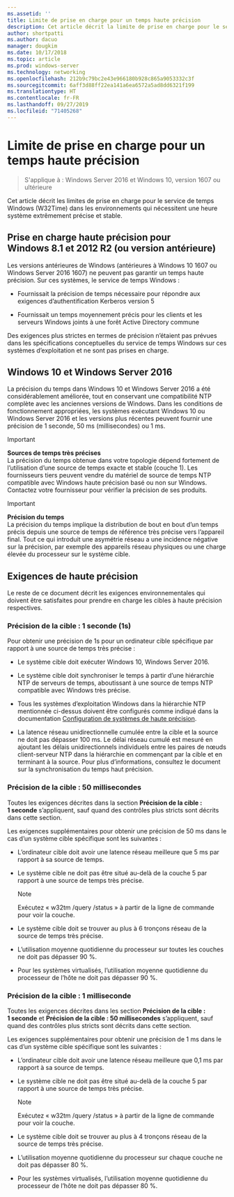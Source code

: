 ```yaml
---
ms.assetid: ''
title: Limite de prise en charge pour un temps haute précision
description: Cet article décrit la limite de prise en charge pour le service de temps Windows (W32Time) dans les environnements qui nécessitent une heure système extrêmement précise et stable.
author: shortpatti
ms.author: dacuo
manager: dougkim
ms.date: 10/17/2018
ms.topic: article
ms.prod: windows-server
ms.technology: networking
ms.openlocfilehash: 212b9c79bc2e43e966180b928c865a9053332c3f
ms.sourcegitcommit: 6aff3d88ff22ea141a6ea6572a5ad8dd6321f199
ms.translationtype: HT
ms.contentlocale: fr-FR
ms.lasthandoff: 09/27/2019
ms.locfileid: "71405268"
---
```

# <a name="support-boundary-for-high-accuracy-time"></a>Limite de prise en charge pour un temps haute précision

>S'applique à : Windows Server 2016 et Windows 10, version 1607 ou ultérieure

Cet article décrit les limites de prise en charge pour le service de temps Windows (W32Time) dans les environnements qui nécessitent une heure système extrêmement précise et stable.

## <a name="high-accuracy-support-for-windows-81-and-2012-r2-or-prior"></a>Prise en charge haute précision pour Windows 8.1 et 2012 R2 (ou version antérieure)

Les versions antérieures de Windows (antérieures à Windows 10 1607 ou Windows Server 2016 1607) ne peuvent pas garantir un temps haute précision. Sur ces systèmes, le service de temps Windows :

-   Fournissait la précision de temps nécessaire pour répondre aux exigences d’authentification Kerberos version 5

-   Fournissait un temps moyennement précis pour les clients et les serveurs Windows joints à une forêt Active Directory commune

Des exigences plus strictes en termes de précision n’étaient pas prévues dans les spécifications conceptuelles du service de temps Windows sur ces systèmes d’exploitation et ne sont pas prises en charge.

## <a name="windows-10-and-windows-server-2016"></a>Windows 10 et Windows Server 2016

La précision du temps dans Windows 10 et Windows Server 2016 a été considérablement améliorée, tout en conservant une compatibilité NTP complète avec les anciennes versions de Windows. Dans les conditions de fonctionnement appropriées, les systèmes exécutant Windows 10 ou Windows Server 2016 et les versions plus récentes peuvent fournir une précision de 1 seconde, 50 ms (millisecondes) ou 1 ms.

>[!IMPORTANT]
>**Sources de temps très précises**<br>
>La précision du temps obtenue dans votre topologie dépend fortement de l’utilisation d’une source de temps exacte et stable (couche 1). Les fournisseurs tiers peuvent vendre du matériel de source de temps NTP compatible avec Windows haute précision basé ou non sur Windows. Contactez votre fournisseur pour vérifier la précision de ses produits.

>[!IMPORTANT]
>**Précision du temps**<br>
>La précision du temps implique la distribution de bout en bout d’un temps précis depuis une source de temps de référence très précise vers l’appareil final. Tout ce qui introduit une asymétrie réseau a une incidence négative sur la précision, par exemple des appareils réseau physiques ou une charge élevée du processeur sur le système cible.

## <a name="high-accuracy-requirements"></a>Exigences de haute précision

Le reste de ce document décrit les exigences environnementales qui doivent être satisfaites pour prendre en charge les cibles à haute précision respectives.

### <a name="target-accuracy-1-second-1s"></a>Précision de la cible : 1 seconde (1s)

Pour obtenir une précision de 1s pour un ordinateur cible spécifique par rapport à une source de temps très précise :

-   Le système cible doit exécuter Windows 10, Windows Server 2016.

-   Le système cible doit synchroniser le temps à partir d’une hiérarchie NTP de serveurs de temps, aboutissant à une source de temps NTP compatible avec Windows très précise.

-   Tous les systèmes d’exploitation Windows dans la hiérarchie NTP mentionnée ci-dessus doivent être configurés comme indiqué dans la documentation [Configuration de systèmes de haute précision](configuring-systems-for-high-accuracy.md).

-   La latence réseau unidirectionnelle cumulée entre la cible et la source ne doit pas dépasser 100 ms. Le délai réseau cumulé est mesuré en ajoutant les délais unidirectionnels individuels entre les paires de nœuds client-serveur NTP dans la hiérarchie en commençant par la cible et en terminant à la source. Pour plus d’informations, consultez le document sur la synchronisation du temps haut précision.

### <a name="target-accuracy-50-milliseconds"></a>Précision de la cible : 50 millisecondes

Toutes les exigences décrites dans la section **Précision de la cible : 1 seconde** s’appliquent, sauf quand des contrôles plus stricts sont décrits dans cette section.

Les exigences supplémentaires pour obtenir une précision de 50 ms dans le cas d’un système cible spécifique sont les suivantes :

-   L’ordinateur cible doit avoir une latence réseau meilleure que 5 ms par rapport à sa source de temps.

-   Le système cible ne doit pas être situé au-delà de la couche 5 par rapport à une source de temps très précise.

    >[!Note]
    >Exécutez « w32tm /query /status » à partir de la ligne de commande pour voir la couche.

-   Le système cible doit se trouver au plus à 6 tronçons réseau de la source de temps très précise.

-   L’utilisation moyenne quotidienne du processeur sur toutes les couches ne doit pas dépasser 90 %.

-   Pour les systèmes virtualisés, l’utilisation moyenne quotidienne du processeur de l’hôte ne doit pas dépasser 90 %.

### <a name="target-accuracy-1-millisecond"></a>Précision de la cible : 1 milliseconde

Toutes les exigences décrites dans les section **Précision de la cible : 1 seconde** et **Précision de la cible : 50 millisecondes** s’appliquent, sauf quand des contrôles plus stricts sont décrits dans cette section.

Les exigences supplémentaires pour obtenir une précision de 1 ms dans le cas d’un système cible spécifique sont les suivantes :

-   L’ordinateur cible doit avoir une latence réseau meilleure que 0,1 ms par rapport à sa source de temps.

-   Le système cible ne doit pas être situé au-delà de la couche 5 par rapport à une source de temps très précise.

    >[!Note]
    >Exécutez « w32tm /query /status » à partir de la ligne de commande pour voir la couche.

-   Le système cible doit se trouver au plus à 4 tronçons réseau de la source de temps très précise.

-   L’utilisation moyenne quotidienne du processeur sur chaque couche ne doit pas dépasser 80 %.

-   Pour les systèmes virtualisés, l’utilisation moyenne quotidienne du processeur de l’hôte ne doit pas dépasser 80 %.
